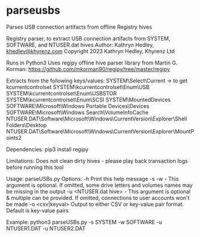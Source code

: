 # parseusbs
Parses USB connection artifacts from offline Registry hives

Registry parser, to extract USB connection artifacts from SYSTEM, SOFTWARE, and NTUSER.dat hives
Author: Kathryn Hedley, khedley@khyrenz.com
Copyright 2023 Kathryn Hedley, Khyrenz Ltd

Runs in Python3
Uses regipy offline hive parser library from Martin G. Korman: https://github.com/mkorman90/regipy/tree/master/regipy

Extracts from the following keys/values:
  SYSTEM\Select\Current -> to get kcurrentcontrolset
  SYSTEM\kcurrentcontrolset\Enum\USB
  SYSTEM\kcurrentcontrolset\Enum\USBSTOR
  SYSTEM\kcurrentcontrolset\Enum\SCSI
  SYSTEM\MountedDevices
  SOFTWARE\Microsoft\Windows Portable Devices\Devices
  SOFTWARE\Microsoft\Windows Search\VolumeInfoCache
  NTUSER.DAT\Software\Microsoft\Windows\CurrentVersion\Explorer\Shell Folders\Desktop
  NTUSER.DAT\Software\Microsoft\Windows\CurrentVersion\Explorer\MountPoints2

Dependencies:
  pip3 install regipy

Limitations:
  Does not clean dirty hives - please play back transaction logs before running this tool

Usage:
  parseUSBs.py <options>
	Options:
	  -h 		                    Print this help message
		-s    <SYSTEM hive>
		-w    <SOFTWARE hive>	  - This argument is optional. If omitted, some drive letters and volumes names may be missing in the output
		-u    <NTUSER.dat hive> - This argument is optional & multiple can be provided. If omitted, connections to user accounts won\'t be made
		-o    <csv|keyval>		    Output to either CSV or key-value pair format. Default is key-value pairs

Example:
    python3 parseUSBs.py -s SYSTEM -w SOFTWARE -u NTUSER1.DAT -u NTUSER2.DAT
